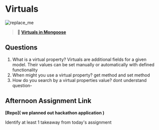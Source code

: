 # Virtuals

![replace_me](https://codeworks.blob.core.windows.net/public/assets/img/illustrations/placeholder.svg)

> **📖 [Virtuals in Mongoose](https://codeworksacademy.com/fs-student-guide/resources/wk5/04-Virtuals)**

## Questions

1. What is a virtual property?
Virtuals are additional fields for a given model. Their values can be set manually or automatically with defined functionality
2. When might you use a virtual property? 
get method and set method
3. How do you search by a virtual properties value?
dont understand question- 
## Afternoon Assignment Link

**[Repo]( we planned out hackathon application )**

Identify at least 1 takeaway from today's assignment
